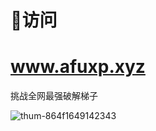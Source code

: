 # 🚀访问
# www.afuxp.xyz
挑战全网最强破解梯子 
 
 
 ![thum-864f1649142343](https://user-images.githubusercontent.com/83250450/163174427-d00e3ebe-ffa2-4cf0-8de1-fba54877e501.jpg)

  
   
       
    
 
 
